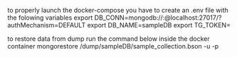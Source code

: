 to properly launch the docker-compose you have to create an .env file with the folowing variables
export DB_CONN=mongodb://<user>:<pass>@localhost:27017/?authMechanism=DEFAULT
export DB_NAME=sampleDB
export TG_TOKEN=<your token ID from botfather>

to restore data from dump run the command below inside the docker container
mongorestore /dump/sampleDB/sample_collection.bson -u <user> -p <pass>